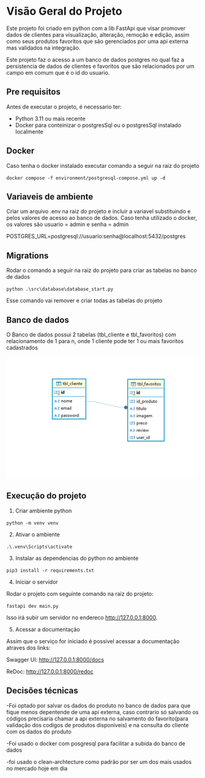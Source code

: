 # Visão Geral do Projeto

Este projeto foi criado em python com a lib FastApi que visar promover dados de clientes para visualização, alteração, remoção e edição, 
assim como seus produtos favoritos que são gerenciados por uma api externa mas validados na integração.

Este projeto faz o acesso a um banco de dados postgres no qual faz a persistencia de dados de clientes e favoritos que são relacionados por um campo em comum
que é o id do usuario.


## Pre requisitos

Antes de executar o projeto, é necessario ter:

* Python 3.11 ou mais recente
* Docker para conteinizar o postgresSql ou o postgresSql instalado localmente


## Docker

Caso tenha o docker instalado executar comando a seguir na raiz do projeto

`docker compose -f environment/postgresql-compose.yml up -d`

## Variaveis de ambiente

Criar um arquivo .env na raiz do projeto e incluir a variavel substituindo <usuario> e <senha>
pelos valores de acesso ao banco de dados.
Caso tenha utilizado o docker, os valores são
usuario = admin e senha = admin

POSTGRES_URL=postgresql://usuario:senha@localhost:5432/postgres

## Migrations

Rodar o comando a seguir na raiz do projeto para criar as tabelas no banco de dados

`python .\src\database\database_start.py`

Esse comando vai remover e criar todas as tabelas do projeto

## Banco de dados

O Banco de dados possui 2 tabelas (tbl_cliente e tbl_favoritos) com relacionamento de 1 para n, onde 1 cliente pode ter 1 ou mais
favoritos cadastrados

![banco_dados.PNG](environment/banco_dados.PNG)

## Execução do projeto

1. Criar ambiente python

`python -m venv venv`

2. Ativar o ambiente

`.\.venv\Scripts\activate`

3. Instalar as dependencias do python no ambiente

`pip3 install -r requirements.txt`


4. Iniciar o servidor

Rodar o projeto com seguinte comando na raiz do projeto:

`fastapi dev main.py`

Isso irá subir um servidor no endereco http://127.0.0.1:8000.


5. Acessar a documentação

Assim que o serviço for iniciado é possivel acessar a documentação atraves dos links:

Swagger UI: http://127.0.0.1:8000/docs

ReDoc: http://127.0.0.1:8000/redoc

## Decisões técnicas
-Foi optado por salvar os dados do produto no banco de dados para que fique menos depentende de uma api externa, caso contrario só salvando
os códigos precisaria chamar a api externa no salvamento do favorito(para validação dos codigos de produtos disponiveis) e na consulta do cliente com os dados do produto

-Foi usado o docker com posgresql para facilitar a subida do banco de dados

-foi usado o clean-archtecture como padrão por ser um dos mais usados no mercado hoje em dia